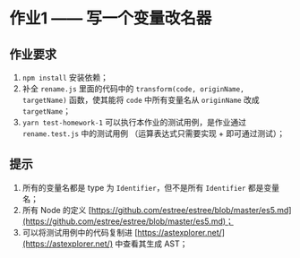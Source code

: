 # 作业1 —— 写一个变量改名器

## 作业要求

1. `npm install` 安装依赖；
3. 补全 `rename.js` 里面的代码中的 `transform(code, originName, targetName)` 函数，使其能将 `code` 中所有变量名从 `originName` 改成 `targetName`；
4. `yarn test-homework-1` 可以执行本作业的测试用例，是作业通过 `rename.test.js` 中的测试用例 （运算表达式只需要实现 + 即可通过测试）；

## 提示

1. 所有的变量名都是 type 为 `Identifier`，但不是所有 `Identifier` 都是变量名；
2. 所有 Node 的定义 [https://github.com/estree/estree/blob/master/es5.md](https://github.com/estree/estree/blob/master/es5.md)；
3. 可以将测试用例中的代码复制进 [https://astexplorer.net/](https://astexplorer.net/) 中查看其生成 AST；
